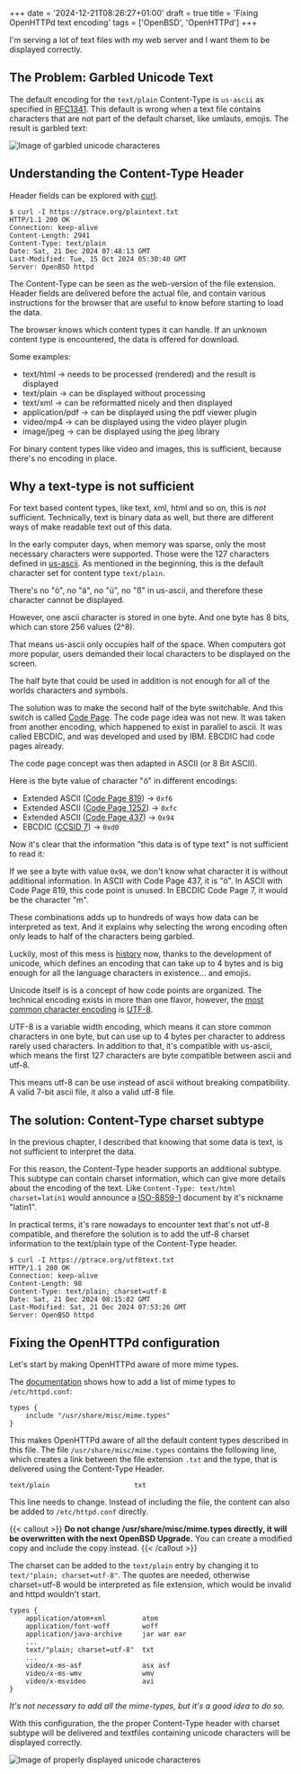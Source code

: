 +++
date = '2024-12-21T08:26:27+01:00'
draft = true
title = 'Fixing OpenHTTPd text encoding'
tags = ['OpenBSD', 'OpenHTTPd']
+++

I'm serving a lot of text files with my web server and I want them to be displayed correctly.

## The Problem: Garbled Unicode Text

The default encoding for the `text/plain` Content-Type is `us-ascii` as specified in [RFC1341](https://www.w3.org/Protocols/rfc1341/7_1_Text.html).
This default is wrong when a text file contains characters that are not part of the default charset, like umlauts, emojis.
The result is garbled text:

![Image of garbled unicode characteres](/images/utf8text-bad.png)

## Understanding the Content-Type Header

Header fields can be explored with [curl](https://curl.se).

```
$ curl -I https://ptrace.org/plaintext.txt
HTTP/1.1 200 OK
Connection: keep-alive
Content-Length: 2941
Content-Type: text/plain
Date: Sat, 21 Dec 2024 07:48:13 GMT
Last-Modified: Tue, 15 Oct 2024 05:30:40 GMT
Server: OpenBSD httpd
```

The Content-Type can be seen as the web-version of the file extension.
Header fields are delivered before the actual file, and contain various instructions for the browser that are useful to know before starting to load the data.

The browser knows which content types it can handle.
If an unknown content type is encountered, the data is offered for download.

Some examples:

- text/html &rarr; needs to be processed (rendered) and the result is displayed
- text/plain &rarr; can be displayed without processing
- text/xml &rarr; can be reformatted nicely and then displayed
- application/pdf &rarr; can be displayed using the pdf viewer plugin
- video/mp4 &rarr; can be displayed using the video player plugin
- image/jpeg &rarr; can be displayed using the jpeg library

For binary content types like video and images, this is sufficient, because there's no encoding in place.

## Why a text-type is not sufficient

For text based content types, like text, xml, html and so on, this is *not* sufficient.
Technically, text is binary data as well, but there are different ways of make readable text out of this data.

In the early computer days, when memory was sparse, only the most necessary characters were supported.
Those were the 127 characters defined in [us-ascii](https://man.openbsd.org/ascii.7).
As mentioned in the beginning, this is the default character set for content type `text/plain`.

There's no "ö", no "ä", no "ü", no "ß" in us-ascii, and therefore these character cannot be displayed.

However, one ascii character is stored in one byte.
And one byte has 8 bits, which can store 256 values (2^8).

That means us-ascii only occupies half of the space.
When computers got more popular, users demanded their local characters to be displayed on the screen.

The half byte that could be used in addition is not enough for all of the worlds characters and symbols.

The solution was to make the second half of the byte switchable.
And this switch is called [Code Page](https://en.wikipedia.org/wiki/Code_page).
The code page idea was not new. It was taken from another encoding, which happened to exist in parallel to ascii.
It was called EBCDIC, and was developed and used by IBM. EBCDIC had code pages already.

The code page concept was then adapted in ASCII (or 8 Bit ASCII).

Here is the byte value of character "ö" in different encodings:

- Extended ASCII ([Code Page 819](https://www.ascii-code.com/ISO-8859-1)) &rarr; `0xf6`
- Extended ASCII ([Code Page 1252](https://www.ascii-code.com/CP1252)) &rarr; `0xfc`
- Extended ASCII ([Code Page 437](https://www.ascii-code.com/CP437)) &rarr; `0x94`
- EBCDIC ([CCSID 7](https://en.wikibooks.org/wiki/Character_Encodings/Code_Tables/EBCDIC/EBCDIC_007)) &rarr; `0xd0`

Now it's clear that the information "this data is of type text" is not sufficient to read it:

If we see a byte with value `0x94`, we don't know what character it is without additional information.
In ASCII with Code Page 437, it is "ö".
In ASCII with Code Page 819, this code point is unused.
In EBCDIC Code Page 7, it would be the character "m".

These combinations adds up to hundreds of ways how data can be interpreted as text.
And it explains why selecting the wrong encoding often only leads to half of the characters being garbled.

Luckily, most of this mess is [history](https://en.wikipedia.org/wiki/Character_encoding#History) now, thanks to the development of unicode, which defines an encoding that can take up to 4 bytes and is big enough for all the language characters in existence... and emojis.

Unicode itself is is a concept of how code points are organized. The technical encoding exists in more than one flavor, however, the [most common character encoding](https://en.wikipedia.org/wiki/Popularity_of_text_encodings) is [UTF-8](https://en.wikipedia.org/wiki/UTF-8).

UTF-8 is a variable width encoding, which means it can store common characters in one byte, but can use up to 4 bytes per character to address rarely used characters. In addition to that, it's compatible with us-ascii, which means the first 127 characters are byte compatible between ascii and utf-8.

This means utf-8 can be use instead of ascii without breaking compatibility. A valid 7-bit ascii file, it also a valid utf-8 file.

## The solution: Content-Type charset subtype

In the previous chapter, I described that knowing that some data is text, is not sufficient to interpret the data.

For this reason, the Content-Type header supports an additional subtype. This subtype can contain charset information, which can give more details about the encoding of the text. Like `Content-Type: text/html charset=latin1` would announce a [ISO-8859-1](https://www.charset.org/charsets/iso-8859-1) document by it's nickname "latin1".

In practical terms, it's rare nowadays to encounter text that's not utf-8 compatible, and therefore the solution is to add the utf-8 charset information to the text/plain type of the Content-Type header.

```
$ curl -I https://ptrace.org/utf8text.txt
HTTP/1.1 200 OK
Connection: keep-alive
Content-Length: 98
Content-Type: text/plain; charset=utf-8
Date: Sat, 21 Dec 2024 08:15:02 GMT
Last-Modified: Sat, 21 Dec 2024 07:53:26 GMT
Server: OpenBSD httpd
```

## Fixing the OpenHTTPd configuration

Let's start by making OpenHTTPd aware of more mime types.

The [documentation](https://man.openbsd.org/httpd.conf.5#TYPES) shows how to add a list of mime types to `/etc/httpd.conf`:

```
types {
    include "/usr/share/misc/mime.types"
}
```

This makes OpenHTTPd aware of all the default content types described in this file.
The file `/usr/share/misc/mime.types` contains the following line, which creates a link between the file extension `.txt` and the type, that is delivered using the Content-Type Header.

```
text/plain                     txt
```

This line needs to change.
Instead of including the file, the content can also be added to `/etc/httpd.conf` directly.

{{< callout >}}
**Do not change /usr/share/misc/mime.types directly, it will be overwritten with the next OpenBSD Upgrade.**
You can create a modified copy and include the copy instead.
{{< /callout >}}

The charset can be added to the `text/plain` entry by changing it to `text/"plain; charset=utf-8"`.
The quotes are needed, otherwise charset=utf-8 would be interpreted as file extension, which would be invalid and httpd wouldn't start.

```
types {
    application/atom+xml         atom
    application/font-woff        woff
    application/java-archive     jar war ear
    ...
    text/"plain; charset=utf-8"  txt
    ...
    video/x-ms-asf               asx asf
    video/x-ms-wmv               wmv
    video/x-msvideo              avi
}
```

*It's not necessary to add all the mime-types, but it's a good idea to do so.*

With this configuration, the the proper Content-Type header with charset subtype will be delivered and textfiles containing unicode characters will be displayed correctly.

![Image of properly displayed unicode characteres](/images/utf8text-good.png)


[^1]: I know there's also the file MAGIC. But here's no such concept in the web-world.

